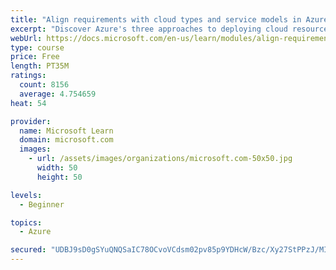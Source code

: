 ```yaml
---
title: "Align requirements with cloud types and service models in Azure"
excerpt: "Discover Azure's three approaches to deploying cloud resources -- public, private, and hybrid -- and learn the difference each makes in your Azure services."
webUrl: https://docs.microsoft.com/en-us/learn/modules/align-requirements-in-azure/
type: course
price: Free
length: PT35M
ratings:
  count: 8156
  average: 4.754659
heat: 54

provider:
  name: Microsoft Learn
  domain: microsoft.com
  images:
    - url: /assets/images/organizations/microsoft.com-50x50.jpg
      width: 50
      height: 50

levels:
  - Beginner

topics:
  - Azure

secured: "UDBJ9sD0gSYuQNQSaIC78OCvoVCdsm02pv85p9YDHcW/Bzc/Xy27StPPzJ/MIBLvDhLRHwL3FQziNwHU8PKmwUIRYKccklAJRGjqF36yUTtmFEaSgnAyl1A2uvidUU0BC1eEFrzJCIY2XZL/uLPD5Yj7vpPOjoam9wEKAHq1ummGbq5cTrW2kSZWmNiKGsAZT6hbh3lyJmyspOCJw5O2GRbPwPUxoDrTD4Y44NkF8fAonclmYQfHy53ESP39NZL5phGTVbxok7ZVq9qB2B8of1c+i2x4Ejv5suQhNZ1Uk1FaCDWdqH7wpTiT2OwBBhGi/00eemcXwnc+nILSPdNZuVhhYzDgstUJVlxbVPtnHcrP9OaUr5bY3RHRIrHHGjE1xwdt47m2KOxWwSbHOXo4YIKV5Xpgv0MYuuyOEwxpowg=;PnqmJxjttmcUv9sngeNA8g=="
---
```


